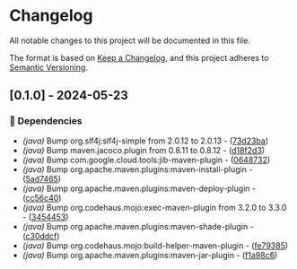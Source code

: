 # Changelog

All notable changes to this project will be documented in this file.


The format is based on [Keep a Changelog](https://keepachangelog.com/en/1.0.0/),
and this project adheres to [Semantic Versioning](https://semver.org/spec/v2.0.0.html).

## [0.1.0] - 2024-05-23

### 🤖 Dependencies

- *(java)* Bump org.slf4j:slf4j-simple from 2.0.12 to 2.0.13 - ([73d23ba](https://github.com/jexxa-projects/MyJexxaProject/commit/73d23ba69f848a3e0ec688d499172081ddf02d6c))
- *(java)* Bump maven.jacoco.plugin from 0.8.11 to 0.8.12 - ([d18f2d3](https://github.com/jexxa-projects/MyJexxaProject/commit/d18f2d3daf7581fe8540088a081920446035911e))
- *(java)* Bump com.google.cloud.tools:jib-maven-plugin - ([0648732](https://github.com/jexxa-projects/MyJexxaProject/commit/0648732069bedbceb852095f6a6461b5d52ac097))
- *(java)* Bump org.apache.maven.plugins:maven-install-plugin - ([5ad7465](https://github.com/jexxa-projects/MyJexxaProject/commit/5ad7465086c74d93520483796445abe253d687b9))
- *(java)* Bump org.apache.maven.plugins:maven-deploy-plugin - ([cc56c40](https://github.com/jexxa-projects/MyJexxaProject/commit/cc56c40fc99861cbbc0a332c02f7520d557bd46d))
- *(java)* Bump org.codehaus.mojo:exec-maven-plugin from 3.2.0 to 3.3.0 - ([3454453](https://github.com/jexxa-projects/MyJexxaProject/commit/34544538da0886898104657e70a9bac9978a4de8))
- *(java)* Bump org.apache.maven.plugins:maven-shade-plugin - ([c30ddcf](https://github.com/jexxa-projects/MyJexxaProject/commit/c30ddcf24cd56bda3809041958bb421e0d3b7899))
- *(java)* Bump org.codehaus.mojo:build-helper-maven-plugin - ([fe79385](https://github.com/jexxa-projects/MyJexxaProject/commit/fe79385c1d9db2740864da845193bb5bd9e6cfd5))
- *(java)* Bump org.apache.maven.plugins:maven-jar-plugin - ([f1a98c6](https://github.com/jexxa-projects/MyJexxaProject/commit/f1a98c601b26f3635643be88d5d203b595cddcae))

